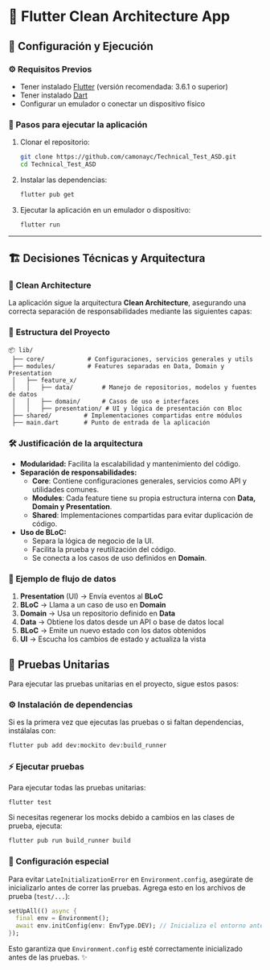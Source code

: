 # 📱 Flutter Clean Architecture App

## 📌 Configuración y Ejecución

### ⚙️ Requisitos Previos

- Tener instalado [Flutter](https://flutter.dev/docs/get-started/install) (versión recomendada: 3.6.1 o superior)
- Tener instalado [Dart](https://dart.dev/get-dart)
- Configurar un emulador o conectar un dispositivo físico

### 🚀 Pasos para ejecutar la aplicación

1. Clonar el repositorio:
   ```sh
   git clone https://github.com/camonayc/Technical_Test_ASD.git
   cd Technical_Test_ASD
   ```
2. Instalar las dependencias:
   ```sh
   flutter pub get
   ```
3. Ejecutar la aplicación en un emulador o dispositivo:
   ```sh
   flutter run
   ```

---

## 🏗️ Decisiones Técnicas y Arquitectura

### 🔹 Clean Architecture

La aplicación sigue la arquitectura **Clean Architecture**, asegurando una correcta separación de responsabilidades mediante las siguientes capas:

### 📁 **Estructura del Proyecto**

```
📦 lib/
 ├── core/            # Configuraciones, servicios generales y utils
 ├── modules/         # Features separadas en Data, Domain y Presentation
 │   ├── feature_x/
 │   │   ├── data/        # Manejo de repositorios, modelos y fuentes de datos
 │   │   ├── domain/      # Casos de uso e interfaces
 │   │   ├── presentation/ # UI y lógica de presentación con Bloc
 ├── shared/         # Implementaciones compartidas entre módulos
 ├── main.dart       # Punto de entrada de la aplicación
```

### 🛠️ **Justificación de la arquitectura**

- **Modularidad:** Facilita la escalabilidad y mantenimiento del código.
- **Separación de responsabilidades:**
  - **Core**: Contiene configuraciones generales, servicios como API y utilidades comunes.
  - **Modules**: Cada feature tiene su propia estructura interna con **Data, Domain y Presentation**.
  - **Shared**: Implementaciones compartidas para evitar duplicación de código.
- **Uso de BLoC:**
  - Separa la lógica de negocio de la UI.
  - Facilita la prueba y reutilización del código.
  - Se conecta a los casos de uso definidos en **Domain**.

### 📌 Ejemplo de flujo de datos

1. **Presentation** (UI) -> Envía eventos al **BLoC**
2. **BLoC** -> Llama a un caso de uso en **Domain**
3. **Domain** -> Usa un repositorio definido en **Data**
4. **Data** -> Obtiene los datos desde un API o base de datos local
5. **BLoC** -> Emite un nuevo estado con los datos obtenidos
6. **UI** -> Escucha los cambios de estado y actualiza la vista

## 🧪 Pruebas Unitarias

Para ejecutar las pruebas unitarias en el proyecto, sigue estos pasos:

### ⚙️ Instalación de dependencias

Si es la primera vez que ejecutas las pruebas o si faltan dependencias, instálalas con:

```sh
flutter pub add dev:mockito dev:build_runner
```

### ⚡ Ejecutar pruebas

Para ejecutar todas las pruebas unitarias:

```sh
flutter test
```

Si necesitas regenerar los mocks debido a cambios en las clases de prueba, ejecuta:

```sh
flutter pub run build_runner build
```

### 🔨 Configuración especial

Para evitar `LateInitializationError` en `Environment.config`, asegúrate de inicializarlo antes de correr las pruebas. Agrega esto en los archivos de prueba (`test/...`):

```dart
setUpAll(() async {
  final env = Environment();
  await env.initConfig(env: EnvType.DEV); // Inicializa el entorno antes de los tests
});
```

Esto garantiza que `Environment.config` esté correctamente inicializado antes de las pruebas. ✨

